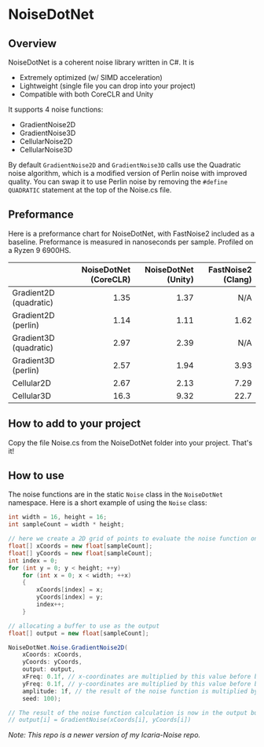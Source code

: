 # NoiseDotNet
## Overview
NoiseDotNet is a coherent noise library written in C#. It is 
- Extremely optimized (w/ SIMD acceleration)
- Lightweight (single file you can drop into your project)
- Compatible with both CoreCLR and Unity

It supports 4 noise functions:
- GradientNoise2D 
- GradientNoise3D
- CellularNoise2D
- CellularNoise3D

By default `GradientNoise2D` and `GradientNoise3D` calls use the Quadratic noise algorithm, which is a modified version of Perlin noise with improved quality. You can swap it to use Perlin noise by removing the `#define QUADRATIC` statement at the top of the Noise.cs file. 

## Preformance
Here is a preformance chart for NoiseDotNet, with FastNoise2 included as a baseline. 
Preformance is measured in nanoseconds per sample. Profiled on a Ryzen 9 6900HS.

|                        | NoiseDotNet (CoreCLR) | NoiseDotNet (Unity) | FastNoise2 (Clang) |
| :--------------------- | --------------------: | ------------------: | -----------------: |
| Gradient2D (quadratic) | 1.35                  | 1.37                | N/A                |
| Gradient2D (perlin)    | 1.14                  | 1.11                | 1.62               |
| Gradient3D (quadratic) | 2.97                  | 2.39                | N/A                |
| Gradient3D (perlin)    | 2.57                  | 1.94                | 3.93               |
| Cellular2D             | 2.67                  | 2.13                | 7.29               |
| Cellular3D             | 16.3                  | 9.32                | 22.7               |

## How to add to your project
Copy the file Noise.cs from the NoiseDotNet folder into your project. That's it!

## How to use
The noise functions are in the static `Noise` class in the `NoiseDotNet` namespace. Here is a short example of using the `Noise` class:

```csharp
int width = 16, height = 16;
int sampleCount = width * height;

// here we create a 2D grid of points to evaluate the noise function on
float[] xCoords = new float[sampleCount];
float[] yCoords = new float[sampleCount];
int index = 0;
for (int y = 0; y < height; ++y)
    for (int x = 0; x < width; ++x)
    {
        xCoords[index] = x;
        yCoords[index] = y;
        index++;
    }

// allocating a buffer to use as the output
float[] output = new float[sampleCount];

NoiseDotNet.Noise.GradientNoise2D(
    xCoords: xCoords,
    yCoords: yCoords,
    output: output,
    xFreq: 0.1f, // x-coordinates are multiplied by this value before being used
    yFreq: 0.1f, // y-coordinates are multiplied by this value before being used
    amplitude: 1f, // the result of the noise function is multiplied by this value
    seed: 100);

// The result of the noise function calculation is now in the output buffer.
// output[i] = GradientNoise(xCoords[i], yCoords[i])
```

*Note: This repo is a newer version of my Icaria-Noise repo.*
